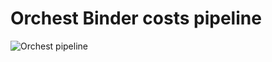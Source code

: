 # Orchest Binder costs pipeline

![Orchest pipeline](https://8a6cp3jzhd.execute-api.us-east-2.amazonaws.com/api/?pipeline=https://github.com/ricklamers/orchest-binder-costs/blob/main/pricing.orchest&cache=bust2)
